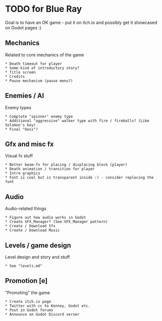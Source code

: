 # TODO for Blue Ray

Goal is to have an OK game - put it on itch.io and possibly get it showcased on Godot pages :)

## Mechanics
Related to core mechanics of the game

	* Death timeout for player
	* Some kind of introductory story?
	* Title screen
	* Credits
	* Pause mechanism (pause menu?)

## Enemies / AI
Enemy types

	* Complete "spinner" enemy type
	* Additional "aggressive" walker type with fire / fireballs? (Like Solomon's key)
	* Final "boss"?

## Gfx and misc fx
Visual fx stuff

	* Better beam-fx for placing / displacing block (player)
	* Death animation / transition for player
	* Intro graphics
	* Font is cool but is transparent inside :( - consider replacing the font

## Audio
Audio-related things

	* Figure out how audio works in Godot
	* Create SFX_Manager? (See VFX_Manager pattern)
	* Create / Download Sfx
	* Create / Download Music

## Levels / game design
Level design and story and stuff

	* See "levels.md"

## Promotion [e]
"Promoting" the game

	* Create itch.io page
	* Twitter with cc to Kenney, Godot etc.
	* Post in Godot forums
	* Announce on Godot Discord server